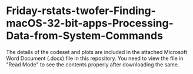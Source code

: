 # Friday-rstats-twofer-Finding-macOS-32-bit-apps-Processing-Data-from-System-Commands

The details of the codeset and plots are included in the attached Microsoft Word Document (.docx) file in this repository. 
You need to view the file in "Read Mode" to see the contents properly after downloading the same.
